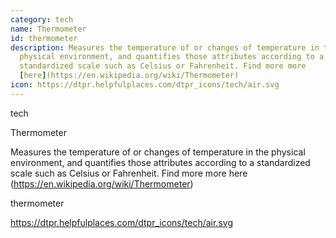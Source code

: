 ```yaml
---
category: tech
name: Thermometer
id: thermometer
description: Measures the temperature of or changes of temperature in the
  physical environment, and quantifies those attributes according to a
  standardized scale such as Celsius or Fahrenheit. Find more more
  [here](https://en.wikipedia.org/wiki/Thermometer)
icon: https://dtpr.helpfulplaces.com/dtpr_icons/tech/air.svg
---
```

tech

Thermometer

Measures the temperature of or changes of temperature in the physical environment, and quantifies those attributes according to a standardized scale such as Celsius or Fahrenheit. Find more more here (https://en.wikipedia.org/wiki/Thermometer)

thermometer

https://dtpr.helpfulplaces.com/dtpr_icons/tech/air.svg